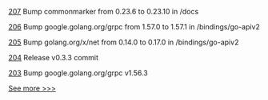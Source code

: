 
[207](https://github.com/hyperledger/fabric-protos/pull/207) Bump commonmarker from 0.23.6 to 0.23.10 in /docs

[206](https://github.com/hyperledger/fabric-protos/pull/206) Bump google.golang.org/grpc from 1.57.0 to 1.57.1 in /bindings/go-apiv2

[205](https://github.com/hyperledger/fabric-protos/pull/205) Bump golang.org/x/net from 0.14.0 to 0.17.0 in /bindings/go-apiv2

[204](https://github.com/hyperledger/fabric-protos/pull/204) Release v0.3.3 commit

[203](https://github.com/hyperledger/fabric-protos/pull/203) Bump google.golang.org/grpc v1.56.3


[See more >>>](https://start-here.hyperledger.org/pull-requests)

